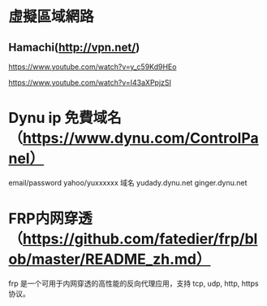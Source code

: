 # 虛擬區域網路

## Hamachi(http://vpn.net/)
https://www.youtube.com/watch?v=y_c59Kd9HEo

https://www.youtube.com/watch?v=I43aXPpjzSI

# Dynu ip 免費域名 （https://www.dynu.com/ControlPanel）

email/password
yahoo/yuxxxxxx
域名 
yudady.dynu.net
ginger.dynu.net


# FRP内网穿透 （https://github.com/fatedier/frp/blob/master/README_zh.md）

frp 是一个可用于内网穿透的高性能的反向代理应用，支持 tcp, udp, http, https 协议。
